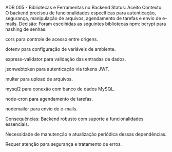 ADR 005 - Bibliotecas e Ferramentas no Backend
Status: Aceito
Contexto:
 O backend precisou de funcionalidades específicas para autenticação, segurança, manipulação de arquivos, agendamento de tarefas e envio de e-mails.
Decisão:
 Foram escolhidas as seguintes bibliotecas npm:
bcrypt para hashing de senhas.


cors para controle de acesso entre origens.


dotenv para configuração de variáveis de ambiente.


express-validator para validação das entradas de dados.


jsonwebtoken para autenticação via tokens JWT.


multer para upload de arquivos.


mysql2 para conexão com banco de dados MySQL.


node-cron para agendamento de tarefas.


nodemailer para envio de e-mails.


Consequências:
Backend robusto com suporte a funcionalidades essenciais.


Necessidade de manutenção e atualização periódica dessas dependências.


Requer atenção para segurança e tratamento de erros.


